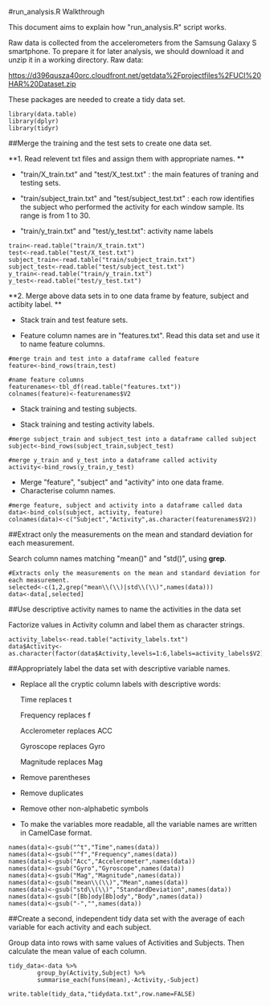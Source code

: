 
#run_analysis.R Walkthrough



This document aims to explain how "run_analysis.R" script works. 

Raw data is collected from the accelerometers from the Samsung Galaxy S smartphone. To prepare it for later analysis, we should download it and unzip it in a working directory. Raw data:

https://d396qusza40orc.cloudfront.net/getdata%2Fprojectfiles%2FUCI%20HAR%20Dataset.zip 

These packages are needed to create a tidy data set.

```{r,results='hide',message=FALSE,warning=FALSE}
library(data.table)
library(dplyr)
library(tidyr)
```

##Merge the training and the test sets to create one data set.

**1. Read relevent txt files and assign them with appropriate names. **

   + "train/X_train.txt" and "test/X_test.txt" : the main features of traning and testing sets.
   
   + "train/subject_train.txt" and "test/subject_test.txt" : each row identifies the subject who performed the activity for each window sample. Its range is from 1 to 30.
   
   + "train/y_train.txt" and "test/y_test.txt": activity name labels
         
```{r}
train<-read.table("train/X_train.txt")
test<-read.table("test/X_test.txt")
subject_train<-read.table("train/subject_train.txt")
subject_test<-read.table("test/subject_test.txt")
y_train<-read.table("train/y_train.txt")
y_test<-read.table("test/y_test.txt")
```

**2. Merge above data sets in to one data frame by feature, subject and actibity label. **

   + Stack train and test feature sets. 
      
   + Feature column names are in "features.txt". Read this data set and use it to name feature columns.
            
```{r}
#merge train and test into a dataframe called feature
feature<-bind_rows(train,test)

#name feature columns
featurenames<-tbl_df(read.table("features.txt"))
colnames(feature)<-featurenames$V2
```
      
   + Stack training and testing subjects. 
      
   + Stack training and testing activity labels. 
      
```{r}
#merge subject_train and subject_test into a dataframe called subject
subject<-bind_rows(subject_train,subject_test)

#merge y_train and y_test into a dataframe called activity
activity<-bind_rows(y_train,y_test)
```

   + Merge "feature", "subject" and "activity" into one data frame. 
   + Characterise column names.

```{r}
#merge feature, subject and activity into a dataframe called data
data<-bind_cols(subject, activity, feature)
colnames(data)<-c("Subject","Activity",as.character(featurenames$V2))
```

##Extract only the measurements on the mean and standard deviation for each measurement.

Search column names matching "mean()" and "std()", using **grep**.

```{r}
#Extracts only the measurements on the mean and standard deviation for each measurement. 
selected<-c(1,2,grep("mean\\(\\)|std\\(\\)",names(data)))
data<-data[,selected]

```

##Use descriptive activity names to name the activities in the data set

Factorize values in Activity column and label them as character strings.

```{r}
activity_labels<-read.table("activity_labels.txt")
data$Activity<-as.character(factor(data$Activity,levels=1:6,labels=activity_labels$V2))

```

##Appropriately label the data set with descriptive variable names. 

  - Replace all the cryptic column labels with descriptive words:
  
     Time replaces t
   
     Frequency replaces f
   
     Acclerometer replaces ACC
   
     Gyroscope replaces Gyro
   
     Magnitude replaces Mag
   
  - Remove parentheses
  
  - Remove duplicates
  
  - Remove other non-alphabetic symbols 
   
  - To make the variables more readable, all the variable names are written in CamelCase format.
  
```{r}
names(data)<-gsub("^t","Time",names(data))
names(data)<-gsub("^f","Frequency",names(data))
names(data)<-gsub("Acc","Accelerometer",names(data))
names(data)<-gsub("Gyro","Gyroscope",names(data))
names(data)<-gsub("Mag","Magnitude",names(data))
names(data)<-gsub("mean\\(\\)","Mean",names(data))
names(data)<-gsub("std\\(\\)","StandardDeviation",names(data))
names(data)<-gsub("[Bb]ody[Bb]ody","Body",names(data))
names(data)<-gsub("-","",names(data))

```

##Create a second, independent tidy data set with the average of each variable for each activity and each subject.

Group data into rows with same values of Activities and Subjects. Then calculate the mean value of each column.

```{r}
tidy_data<-data %>%
        group_by(Activity,Subject) %>%
        summarise_each(funs(mean),-Activity,-Subject)

write.table(tidy_data,"tidydata.txt",row.name=FALSE)

```

